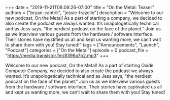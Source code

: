 +++
date = "2019-11-21T08:09:26-07:00"
title = "On the Metal: Teaser"
authors = ["bryan-cantrill", "jessie-frazelle"]
description = "Welcome to our new podcast, On the Metal! As a part of starting a company, we decided to also create the podcast we always wanted. It’s unapologetically technical and as Jess says, “the nerdiest podcast on the face of the planet.” Join us as we interview various guests from the hardware / software interface. Their stories have mystified us all and kept us wanting more, we can’t wait to share them with you! Stay tuned!"
tags = ["Announcements", "Launch", "Podcast"]
categories = ["On the Metal"]
episode = 0
podcast_file = "https://media.transistor.fm/8396a7b2.mp3"
+++

Welcome to our new podcast, On the Metal! As a part of starting Oxide Computer
Company, we decided to also create the podcast we always wanted.  It’s
unapologetically technical and as Jess says, “the nerdiest podcast on the face
of the planet.” Join us as we interview various guests from the hardware /
software interface.  Their stories have captivated us all and kept us wanting
more, we can’t wait to share them with you! Stay tuned!
